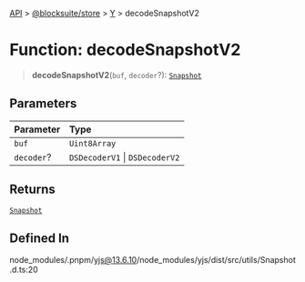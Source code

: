 [API](../../../../../index.md) > [@blocksuite/store](../../../index.md) > [Y](../index.md) > decodeSnapshotV2

# Function: decodeSnapshotV2

> **decodeSnapshotV2**(`buf`, `decoder`?): [`Snapshot`](../classes/class.Snapshot.md)

## Parameters

| Parameter | Type |
| :------ | :------ |
| `buf` | `Uint8Array` |
| `decoder`? | `DSDecoderV1` \| `DSDecoderV2` |

## Returns

[`Snapshot`](../classes/class.Snapshot.md)

## Defined In

node\_modules/.pnpm/yjs@13.6.10/node\_modules/yjs/dist/src/utils/Snapshot.d.ts:20
